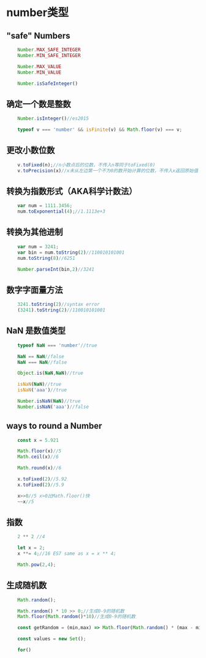 # number类型

## "safe" Numbers 
```javascript
    Number.MAX_SAFE_INTEGER
    Number.MIN_SAFE_INTEGER

    Number.MAX_VALUE
    Number.MIN_VALUE

    Number.isSafeInteger()
```
## 确定一个数是整数

```javascript
    Number.isInteger()//es2015

    typeof v === 'number' && isFinite(v) && Math.floor(v) === v;
```

## 更改小数位数

```javascript
    v.toFixed(n);//n小数点后的位数，不传入n等同于toFixed(0)
    v.toPrecision(x)//x未从左边第一个不为0的数开始计算的位数，不传入x返回原始值
```

## 转换为指数形式（AKA科学计数法）

```javascript
    var num = 1111.3456;
    num.toExponential(4);//1.1113e+3
```

## 转换为其他进制

```javascript
    var num = 3241;
    var bin = num.toString(2)//110010101001
    num.toString(8)//6251

    Number.parseInt(bin,2)//3241
```

## 数字字面量方法

```javascript
    3241.toString(2)//syntax error
    (3241).toString(2)//110010101001
```

## NaN 是数值类型
```javascript
    typeof NaN === 'number'//true

    NaN == NaN//false
    NaN === NaN//false

    Object.is(NaN,NaN)//true

    isNaN(NaN)//true
    isNaN('aaa')//true

    Number.isNaN(NaN)//true
    Number.isNaN('aaa')//false
```

## ways to round a Number

```javascript
    const x = 5.921

    Math.floor(x)//5
    Math.ceil(x)//6

    Math.round(x)//6

    x.toFixed(2)//5.92
    x.toFixed(2)//5.9

    x>>0//5 x>0比Math.floor()快
    ~~x//5 
```

## 指数

```javascript
    2 ** 2 //4

    let x = 2;
    x **= 4;//16 ES7 same as x = x ** 4;

    Math.pow(2,4);
```

## 生成随机数

```javascript
    Math.random();

    Math.random() * 10 >> 0;//生成0-9的随机数
    Math.floor(Math.random()*10)//生成0-9的随机数

    const getRandom = (min,max) => Math.floor(Math.random() * (max - min - 1)) + min;

    const values = new Set();

    for()
```

## 